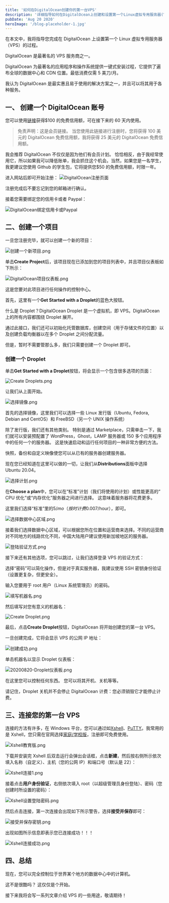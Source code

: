 ```yaml
---
title: '如何在DigitalOcean创建你的第一台VPS'
description: '详细指导如何在DigitalOcean上创建和设置第一个Linux虚拟专用服务器(VPS),包括账号注册、项目创建和Droplet配置。'
pubDate: 'Aug 20 2020'
heroImage: '/blog-placeholder-1.jpg'
---
```


在本文中，我将指导您完成在 DigitalOcean 上设置第一个 Linux 虚拟专用服务器（VPS）的过程。

DigitalOcean 是最著名的 VPS 服务商之一。

DigitalOcean 为最著名的应用程序和操作系统提供一键式安装过程，它提供了遍布全球的数据中心和 CDN 位置。最低消费仅需 5 美刀/月。

我认为 DigitalOcean 是最实惠且易于使用的解决方案之一，并且可以将其用于各种服务。

## 一、 创建一个 DigitalOcean 账号

您可以使用[链接](https://m.do.co/c/165e0813b0d9)获得$100 的免费信用额，可在接下来的 60 天内使用。

> 免责声明：这是会员链接。 当您使用此链接进行注册时，您将获得 100 美元的 DigitalOcean 免费信用额，我将获得 25 美元的 DigitalOcean 免费信用额。

我会推荐 DigitalOcean 不仅仅是因为他们有会员计划。 恰恰相反，由于我经常使用它，所以如果我可以降低账单，我会抓住这个机会。当然，如果您是一名学生，我更建议您使用 Github 的学生包，它将提供您$50 的免费信用额，时限一年。

进入网站后即可开始注册：
![DigitalOcean注册页面](https://i.loli.net/2020/08/20/u9Npx8ALl3fsdY2.png)

注册完成后不要忘记到您的邮箱进行确认。

接着您需要绑定您的信用卡或者 Paypal：

![DigitalOcean绑定信用卡或Paypal](https://i.loli.net/2020/08/20/YOzfudTRrtoyiQP.png)

## 二、创建一个项目

一旦您注册完毕，就可以创建一个新的项目：

![创建一个新项目.png](https://i.loli.net/2020/08/20/ykUK5wOZ9p2AVGD.png)

单击**Create Project**后，该项目现在已添加到您的项目列表中，并且项目仪表板如下所示：

![DigitalOcean项目仪表板.png](https://i.loli.net/2020/08/20/NlEi86RfAc2BVDW.png)

这是您要对此项目进行任何操作的控制中心。

首先，这里有一个**Get Started with a Droplet**的蓝色大按钮。

什么是 Droplet？DigitalOcean Droplet 是一个虚拟机，即 VPS。DigitalOcean 上的所有内容都围绕 Droplet 展开。

通过此接口，我们还可以初始化托管数据库，创建空间（用于存储文件的位置）以及创建负载均衡器以在多个 Droplet 之间分配流量。

但是，暂时不需要管那么多，我们只需要创建一个 Droplet 即可。

### 创建一个 Droplet

单击**Get Started with a Droplet**按钮，将会显示一个包含很多选项的页面：

![Create Droplets.png](https://i.loli.net/2020/08/20/YuxCjowymHaPbI3.png)

让我们从上面开始。

![选择镜像.png](https://i.loli.net/2020/08/20/6FpPQzwdHon8VKs.png)

首先的选择镜像，这里我们可以选择一些 Linux 发行版（Ubuntu, Fedora, Debian and CentOS）和 FreeBSD（另一个 UNIX 操作系统）

除了发行版，我们还有其他类别。 特别是通过 Marketplace，只需单击一下，我们就可以安装预配置了 WordPress，Ghost，LAMP 服务器或 150 多个应用程序中的任何一个的服务器。 这是快速启动和运行任何项目的一种非常方便的方法。

快照，备份和自定义映像使您可以从已有的服务器创建服务器。

现在您已经知道在这里可以做的一切，让我们从**Distributions**面板中选择 Ubuntu 20.04。

![选择计划.png](https://i.loli.net/2020/08/20/nq1dN6Q7MaAFyel.png)

在**Choose a plan**中，您可以在“标准”计划（我们将使用的计划）或性能更高的“ CPU 优化”或“内存优化”服务器之间进行选择。 这意味着服务器将花费更多。

这里我们选择“标准”里的$5/mo（按时计费$0.007/hour），即可。

![选择数据中心区域.png](https://i.loli.net/2020/08/20/o4ZbYGMruQAzgPF.png)

接着我们选择数据中心区域，可以根据您所在位置和运营商来选择。不同的运营商对不同地方的线路优化不同，中国大陆用户建议使用新加坡地区的服务器。

![登陆验证方式.png](https://i.loli.net/2020/08/20/pgrnxvycewCY4PT.png)

接下来还有其他选项，您可以跳过，让我们选择登录 VPS 的验证方式：

选择“密码”可以简化操作，但是对于真实服务器，我建议使用 SSH 密钥身份验证（设置更复杂，但更安全）。

输入您要用于 root 用户（Linux 系统管理员）的密码。

![填写机器名.png](https://i.loli.net/2020/08/20/vf4TkpCNEaIngo2.png)

然后填写对您有意义的机器名：

![Create Droplet.png](https://i.loli.net/2020/08/20/YU8d2k71rjTlOmD.png)

最后，点击**Create Droplet**按钮，DigitalOcean 将开始创建您的第一台 VPS。

一旦创建完成，它将会显示 VPS 的公网 IP 地址：

![创建成功.png](https://i.loli.net/2020/08/20/fA7qSDbYXWtLhFN.png)

单击机器名以显示 Droplet 仪表板：

![20200820-Droplet仪表板.png](https://i.loli.net/2020/08/20/HNPfbKX6RzcUs5L.png)

在这里您可以控制任何东西。 您可以将其开机、关机等等。

请记住，Droplet 关机并不会停止 DigitalOcean 计费：您必须销毁它才能停止计费。

## 三、连接您的第一台 VPS

连接的方法有许多，在 Windows 平台，您可以通过如[Xshell](https://www.netsarang.com/zh/xshell/)、[PuTTY](https://www.putty.org/)。我常用的是 Xshell，您只需在官网选择[家庭/学校版](https://www.netsarang.com/zh/free-for-home-school/)，注册即可免费使用。

![Xshell教育版.png](https://i.loli.net/2020/08/20/uBMlXJQWrvtZbRN.png)

下载并安装完 Xshell 后双击运行会弹出会话框，点击**新建**，然后按右侧所示依次填入名称（自定义）、主机（您的公网 IP）和端口号（默认是 22）：

![Xshell连接1.png](https://i.loli.net/2020/08/20/ZIrBeMjRAydVW2h.png)

接着点击**用户身份验证**，右侧依次填入 root（以超级管理员身份登陆）、密码（您创建时所设置的密码）：

![Xshell设置登陆密码.png](https://i.loli.net/2020/08/20/bdXYDZyExQarVv1.png)

然后点击连接，第一次连接会出现如下所示警告，选择**接受并保存**即可：

![接受并保存密钥.png](https://i.loli.net/2020/08/20/ylo6WFDK43heQLk.png)

出现如图所示信息即表示您已连接成功！！！

![Xshell连接成功.png](https://i.loli.net/2020/08/20/7zhlPawvTpGZuJF.png)

## 四、总结

现在，您可以完全控制位于世界某个地方的数据中心中的计算机。

这不是很酷吗？ 这仅仅是个开始。

接下来我将会写一系列文章介绍 VPS 的一些用途，敬请期待！
